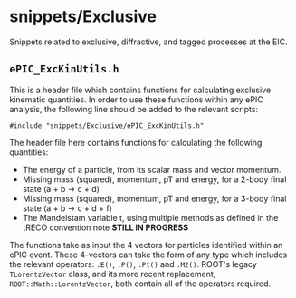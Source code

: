 # snippets/Exclusive

Snippets related to exclusive, diffractive, and tagged processes at the EIC.

## `ePIC_ExcKinUtils.h`

This is a header file which contains functions for calculating exclusive kinematic quantities. In order to use these functions within any ePIC analysis, the following line should be added to the relevant scripts:

```
#include "snippets/Exclusive/ePIC_ExcKinUtils.h"
```

The header file here contains functions for calculating the following quantities:
- The energy of a particle, from its scalar mass and vector momentum.
- Missing mass (squared), momentum, pT and energy, for a 2-body final state (a + b -> c + d)
- Missing mass (squared), momentum, pT and energy, for a 3-body final state (a + b -> c + d + f)
- The Mandelstam variable t, using multiple methods as defined in the tRECO convention note  **STILL IN PROGRESS**


The functions take as input the 4 vectors for particles identified within an ePIC event. These 4-vectors can take the form of any type which includes the relevant operators: `.E()`, `.P()`, `.Pt()` and `.M2()`. ROOT's legacy `TLorentzVector` class, and its more recent replacement, `ROOT::Math::LorentzVector`, both contain all of the operators required.

